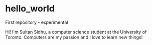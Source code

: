 # hello_world
First repository - experimental

Hi! I'm Sultan Sidhu, a computer science student at the University of Toronto. Computers are my passion and I love to learn new things!
